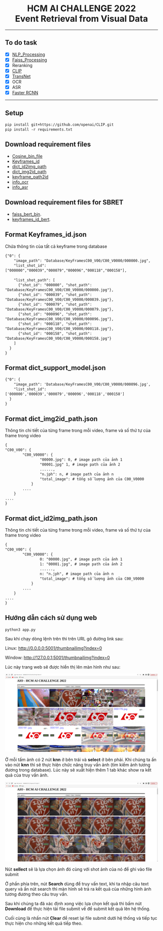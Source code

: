 <h1><center>HCM AI CHALLENGE 2022 <br> Event Retrieval from Visual Data</center></h1>

---
## To do task 
- [x] [NLP_Processing](https://github.com/anminhhung/Video-Text-Retrieval/blob/main/utils/nlp_processing.py)
- [x] [Faiss_Processing](https://github.com/anminhhung/Video-Text-Retrieval/blob/main/utils/faiss_processing.py)
- [x] Reranking
- [x] [CLIP](https://github.com/openai/CLIP)
- [x] [TransNet](https://github.com/soCzech/TransNet)
- [x] OCR
- [x] ASR 
- [x] [Faster RCNN](https://tfhub.dev/google/faster_rcnn/openimages_v4/inception_resnet_v2/1)
---
## Setup
```
pip install git+https://github.com/openai/CLIP.git
pip install -r requirements.txt
```
## Download requirement files
- [Cosine_bin_file](https://drive.google.com/file/d/175BDkANhtbSeWFbYxBSAMmgLq3_VpXoN/view?usp=share_link)
- [Keyframes_id](https://drive.google.com/file/d/1ZAgNnH7TLbMiyUkpKK5tbzB4RbcfyOVu/view?usp=share_link)
- [dict_id2img_path](https://drive.google.com/file/d/1-Hn-_nOF2ZQ9EUZrWrcNz2drEUtsFhr1/view?usp=share_link)
- [dict_img2id_path](https://drive.google.com/file/d/1--GJzxAtI4_UbZDfTSHlsWCiIjHpo98Q/view?usp=share_link)
- [keyframe_path2id](https://drive.google.com/file/d/1-341qtSpVfdHYJA8GB5nuq54uOACpvbr/view?usp=share_link)
- [info_ocr](https://drive.google.com/file/d/1dW_YBEtiLN2Rh1oFKQqAyOLUZoi07gTb/view?usp=share_link)
- [info_asr](https://drive.google.com/file/d/1j3D2z6LN7fzK9SlV7u5taaWRnmjXyGpH/view?usp=share_link)

## Download requirement files for SBRET
- [faiss_bert_bin](https://drive.google.com/file/d/1-9yMp3SdS4EqGh6F8b2cBlgkJVQBFTCq/view?usp=share_link).
- [keyframes_id_bert](https://drive.google.com/file/d/1-FZ4PakV70_eBT9cJavFkZEaMC2hppnL/view?usp=share_link).

## Format Keyframes_id.json
Chứa thông tin của tất cả keyframe trong database
```
{"0": {
    "image_path": "Database/KeyFramesC00_V00/C00_V0000/000000.jpg",
    "list_shot_id": ["000000","000039","000079","000096","000118","000158"],

    "list_shot_path": [
      {"shot_id": "000000", "shot_path": "Database/KeyFramesC00_V00/C00_V0000/000000.jpg"},
      {"shot_id": "000039", "shot_path": "Database/KeyFramesC00_V00/C00_V0000/000039.jpg"},
      {"shot_id": "000079", "shot_path": "Database/KeyFramesC00_V00/C00_V0000/000079.jpg"},
      {"shot_id": "000096", "shot_path": "Database/KeyFramesC00_V00/C00_V0000/000096.jpg"},
      {"shot_id": "000118", "shot_path": "Database/KeyFramesC00_V00/C00_V0000/000118.jpg"},
      {"shot_id": "000158", "shot_path": "Database/KeyFramesC00_V00/C00_V0000/000158.jpg"}
    ]
  }
}
```

## Format dict_support_model.json
```
{"0": {
    "image_path": 'Database/KeyFramesC00_V00/C00_V0000/000096.jpg',
    "list_shot_id": ['000000','000039','000079','000096','000118','000158']
  }
}
```

## Format dict_img2id_path.json
Thông tin chi tiết của từng frame trong mỗi video, frame và số thứ tự của frame trong video
```
{
"C00_V00": {
        "C00_V0000": {
                "00000.jpg": 0, # image path của ảnh 1
                "00001.jpg" 1, # image path của ảnh 2 
                ......,
                "n.jph": n, # image path của ảnh n
                "total_image": # tổng số lượng ảnh của C00_V0000
            }
        ....
    }
....
}
```

## Format dict_id2img_path.json
Thông tin chi tiết của từng frame trong mỗi video, frame và số thứ tự của frame trong video

```
{
"C00_V00": {
        "C00_V0000": {
                0: "00000.jpg", # image path của ảnh 1
                1: "00001.jpg", # image path của ảnh 2 
                ......,
                n: "n.jph", # image path của ảnh n
                "total_image": # tổng số lượng ảnh của C00_V0000
            }
        ....
    }
....
}
```

## Hướng dẫn cách sử dụng web
```
python3 app.py
```

Sau khi chạy dòng lệnh trên thì trên URL gõ đường link sau: 

Linux: http://0.0.0.0:5001/thumbnailimg?index=0 

Window: http://127.0.0.1:5001/thumbnailimg?index=0

Lúc này trang web sẽ được hiển thị lên màn hình như sau:

![ảnh UI](images/UI.png)

Ở mỗi tấm ảnh có 2 nút **knn** ở bên trái và **select** ở bên phải. Khi chúng ta ấn vào nút **knn** thì sẽ thực hiện chức năng truy vấn ảnh (tìm kiếm ảnh tương đương trong database). Lúc này sẽ xuất hiện thêm 1 tab khác show ra kết quả của truy vấn ảnh.

![KNN](images/knn.png) 

Nút **sellect** sẽ là lựa chọn ảnh đó cùng với shot ảnh của nó để ghi vào file submit 

Ở phần phía trên, nút **Search** dùng để truy vấn text, khi ta nhập câu text query và ấn nút search thì màn hình sẽ trả ra kết quả của những hình ảnh tương đương theo câu truy vấn.

Sau khi chúng ta đã xác định xong việc lựa chọn kết quả thì bấm nút **Download** để thực hiện tải file submit về để submit kết quả lên hệ thống.

Cuối cùng là nhấn nút **Clear** để reset lại file submit dưới hệ thống và tiếp tục thực hiện cho những kết quả tiếp theo.
